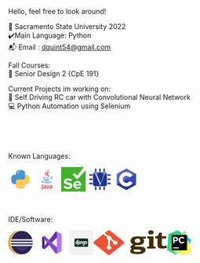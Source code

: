Hello, feel free to look around!



:school: Sacramento State University 2022 <br/>
:heavy_check_mark:Main Language: Python <br/>
:mailbox_with_mail: Email : dquint54@gmail.com <br/>


Fall Courses: <br/>
 :floppy_disk: Senior Design 2 {CpE 191}
  
 
Current Projects im working on: <br/>
  :space_invader: Self Driving RC car with Convolutional Neural Network <br/>
 	:computer: Python Automation using Selenium <br/>
  
<br/>
<br/>
<br/>

Known Languages:<br/>

<img src= "Images/python.png" width = "50" height ="50">  <img src= "Images/java.png" width = "50" height ="50">  <img src= "Images/Selenium_Logo.png" width = "50" height ="50">  <img src= "Images/Verilog.png" width = "50" height ="50"> <img src= "Images/C.png" width = "50" height ="50">  

<br/>

IDE/Software:

<img src= "Images/Eclipse.png" width = "50" height ="50"> <img src= "Images/Visual-Studio-Logo.png" width = "70" height ="50"><img src= "Images/django.png" width = "50" height ="50"><img src= "Images/gitlogo.png" width = "150" height ="50"><img src= "Images/pycharm.png" width = "50" height ="50">




<!--
**dquint54/dquint54** is a ✨ _special_ ✨ repository because its `README.md` (this file) appears on your GitHub profile.

Here are some ideas to get you started:

- 🔭 I’m currently working on ...
- 🌱 I’m currently learning ...
- 👯 I’m looking to collaborate on ...
- 🤔 I’m looking for help with ...
- 💬 Ask me about ...
- 📫 How to reach me: ...
- 😄 Pronouns: ...
- ⚡ Fun fact: ...
-->
